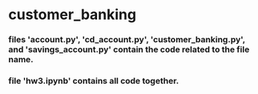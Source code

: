 # customer_banking

### files 'account.py', 'cd_account.py', 'customer_banking.py', and 'savings_account.py' contain the code related to the file name. 
### file 'hw3.ipynb' contains all code together.
